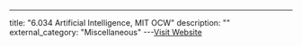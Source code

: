 ---
title: "6.034 Artificial Intelligence, MIT OCW"
description: ""
external_category: "Miscellaneous"
---[Visit Website](https://ocw.mit.edu/courses/electrical-engineering-and-computer-science/6-034-artificial-intelligence-fall-2010/lecture-videos/)

